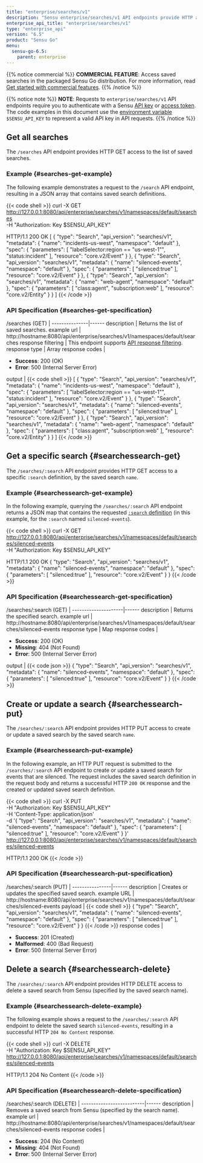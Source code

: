 ```yaml
---
title: "enterprise/searches/v1"
description: "Sensu enterprise/searches/v1 API endpoints provide HTTP access to the saved searches feature in the Sensu web UI. This reference includes examples for retrieving lists of saved searches and creating, updating, and deleting saved searches."
enterprise_api_title: "enterprise/searches/v1"
type: "enterprise_api"
version: "6.5"
product: "Sensu Go"
menu:
  sensu-go-6.5:
    parent: enterprise
---
```


{{% notice commercial %}}
**COMMERCIAL FEATURE**: Access saved searches in the packaged Sensu Go distribution.
For more information, read [Get started with commercial features](../../../commercial/).
{{% /notice %}}

{{% notice note %}}
**NOTE**: Requests to `enterprise/searches/v1` API endpoints require you to authenticate with a Sensu [API key](../../#configure-an-environment-variable-for-api-key-authentication) or [access token](../../#authenticate-with-the-authentication-api).
The code examples in this document use the [environment variable](../../#configure-an-environment-variable-for-api-key-authentication) `$SENSU_API_KEY` to represent a valid API key in API requests.
{{% /notice %}}

## Get all searches

The `/searches` API endpoint provides HTTP GET access to the list of saved searches.

### Example {#searches-get-example}

The following example demonstrates a request to the `/search` API endpoint, resulting in a JSON array that contains saved search definitions.

{{< code shell >}}
curl -X GET \
http://127.0.0.1:8080/api/enterprise/searches/v1/namespaces/default/searches \
-H "Authorization: Key $SENSU_API_KEY"

HTTP/1.1 200 OK
[
  {
    "type": "Search",
    "api_version": "searches/v1",
    "metadata": {
      "name": "incidents-us-west",
      "namespace": "default"
    },
    "spec": {
      "parameters": [
        "labelSelector:region == \"us-west-1\"",
        "status:incident"
      ],
      "resource": "core.v2/Event"
    }
  },
  {
    "type": "Search",
    "api_version": "searches/v1",
    "metadata": {
      "name": "silenced-events",
      "namespace": "default"
    },
    "spec": {
      "parameters": [
        "silenced:true"
      ],
      "resource": "core.v2/Event"
    }
  },
  {
    "type": "Search",
    "api_version": "searches/v1",
    "metadata": {
      "name": "web-agent",
      "namespace": "default"
    },
    "spec": {
      "parameters": [
        "class:agent",
        "subscription:web"
      ],
      "resource": "core.v2/Entity"
    }
  }
]
{{< /code >}}

### API Specification {#searches-get-specification}

/searches (GET)  | 
---------------|------
description    | Returns the list of saved searches.
example url    | http://hostname:8080/api/enterprise/searches/v1/namespaces/default/searches
response filtering | This endpoint supports [API response filtering][1].
response type  | Array
response codes | <ul><li>**Success**: 200 (OK)</li><li>**Error**: 500 (Internal Server Error)</li></ul>
output         | {{< code shell >}}
[
  {
    "type": "Search",
    "api_version": "searches/v1",
    "metadata": {
      "name": "incidents-us-west",
      "namespace": "default"
    },
    "spec": {
      "parameters": [
        "labelSelector:region == \"us-west-1\"",
        "status:incident"
      ],
      "resource": "core.v2/Event"
    }
  },
  {
    "type": "Search",
    "api_version": "searches/v1",
    "metadata": {
      "name": "silenced-events",
      "namespace": "default"
    },
    "spec": {
      "parameters": [
        "silenced:true"
      ],
      "resource": "core.v2/Event"
    }
  },
  {
    "type": "Search",
    "api_version": "searches/v1",
    "metadata": {
      "name": "web-agent",
      "namespace": "default"
    },
    "spec": {
      "parameters": [
        "class:agent",
        "subscription:web"
      ],
      "resource": "core.v2/Entity"
    }
  }
]
{{< /code >}}

## Get a specific search {#searchessearch-get}

The `/searches/:search` API endpoint provides HTTP GET access to a specific `:search` definition, by the saved search `name`.

### Example {#searchessearch-get-example}

In the following example, querying the `/searches/:search` API endpoint returns a JSON map that contains the requested [`:search` definition][1] (in this example, for the `:search` named `silenced-events`).

{{< code shell >}}
curl -X GET \
http://127.0.0.1:8080/api/enterprise/searches/v1/namespaces/default/searches/silenced-events \
-H "Authorization: Key $SENSU_API_KEY"

HTTP/1.1 200 OK
{
  "type": "Search",
  "api_version": "searches/v1",
  "metadata": {
    "name": "silenced-events",
    "namespace": "default"
  },
  "spec": {
    "parameters": [
      "silenced:true"
    ],
    "resource": "core.v2/Event"
  }
}
{{< /code >}}

### API Specification {#searchessearch-get-specification}

/searches/:search (GET) | 
---------------------|------
description          | Returns the specified search.
example url          | http://hostname:8080/api/enterprise/searches/v1/namespaces/default/searches/silenced-events
response type        | Map
response codes       | <ul><li>**Success**: 200 (OK)</li><li> **Missing**: 404 (Not Found)</li><li>**Error**: 500 (Internal Server Error)</li></ul>
output               | {{< code json >}}
{
  "type": "Search",
  "api_version": "searches/v1",
  "metadata": {
    "name": "silenced-events",
    "namespace": "default"
  },
  "spec": {
    "parameters": [
      "silenced:true"
    ],
    "resource": "core.v2/Event"
  }
}
{{< /code >}}

## Create or update a search {#searchessearch-put}

The `/searches/:search` API endpoint provides HTTP PUT access to create or update a saved search by the saved search `name`.

### Example {#searchessearch-put-example}

In the following example, an HTTP PUT request is submitted to the `/searches/:search` API endpoint to create or update a saved search for events that are silenced.
The request includes the saved search definition in the request body and returns a successful HTTP `200 OK` response and the created or updated saved search definition.

{{< code shell >}}
curl -X PUT \
-H "Authorization: Key $SENSU_API_KEY" \
-H 'Content-Type: application/json' \
-d '{
  "type": "Search",
  "api_version": "searches/v1",
  "metadata": {
    "name": "silenced-events",
    "namespace": "default"
  },
  "spec": {
    "parameters": [
      "silenced:true"
    ],
    "resource": "core.v2/Event"
  }
}' \
http://127.0.0.1:8080/api/enterprise/searches/v1/namespaces/default/searches/silenced-events

HTTP/1.1 200 OK
{{< /code >}}

### API Specification {#searchessearch-put-specification}

/searches/:search (PUT) | 
----------------|------
description     | Creates or updates the specified saved search.
example URL     | http://hostname:8080/api/enterprise/searches/v1/namespaces/default/searches/silenced-events
payload         | {{< code shell >}}
{
  "type": "Search",
  "api_version": "searches/v1",
  "metadata": {
    "name": "silenced-events",
    "namespace": "default"
  },
  "spec": {
    "parameters": [
      "silenced:true"
    ],
    "resource": "core.v2/Event"
  }
}
{{< /code >}}
response codes  | <ul><li>**Success**: 201 (Created)</li><li>**Malformed**: 400 (Bad Request)</li><li>**Error**: 500 (Internal Server Error)</li></ul>

## Delete a search {#searchessearch-delete}

The `/searches/:search` API endpoint provides HTTP DELETE access to delete a saved search from Sensu (specified by the saved search name).

### Example {#searchessearch-delete-example}

The following example shows a request to the `/searches/:search` API endpoint to delete the saved search `silenced-events`, resulting in a successful HTTP `204 No Content` response.

{{< code shell >}}
curl -X DELETE \
-H "Authorization: Key $SENSU_API_KEY" \
http://127.0.0.1:8080/api/enterprise/searches/v1/namespaces/default/searches/silenced-events

HTTP/1.1 204 No Content
{{< /code >}}

### API Specification {#searchessearch-delete-specification}

/searches/:search (DELETE) | 
--------------------------|------
description               | Removes a saved search from Sensu (specified by the search name).
example url               | http://hostname:8080/api/enterprise/searches/v1/namespaces/default/searches/silenced-events
response codes            | <ul><li>**Success**: 204 (No Content)</li><li>**Missing**: 404 (Not Found)</li><li>**Error**: 500 (Internal Server Error)</li></ul>


[1]: ../../#response-filtering
